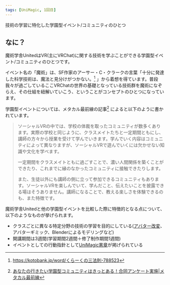 ```yaml
---
tags: [UniMagic, 1回目]
---
```


技術の学習に特化した学園型イベント/コミュニティのひとつ

## なに？

魔術学舎UnitedはVR(主にVRChat)に関する技術を学ぶことができる学園型イベント/コミュニティのひとつです。

イベント名の「魔術」は、SF作家のアーサー・C・クラークの言葉「十分に発達した科学技術は、魔法と見分けがつかない。[^1] 」から着想を得ています。普段我々が過ごしているここVRChatの世界の基礎となっている技術群を魔術になぞらえ、その仕組を紐解いていこう、ということがコンセプトのひとつになっています。

学園型イベントについては、メタカル最前線の記事[^2] によると以下のように書かれています。

> ソーシャルVRの中では、学校の体裁を取ったコミュニティが数多くあります。実際の学校と同じように、クラスメイトたちと一定期間ともにし、講師の方々から授業を受けて学んでいきます。学んでいく内容はコミュニティによって異なりますが、ソーシャルVRで遊んでいくには欠かせない知識や文化を学べます。
>
> 一定期間をクラスメイトともに過ごすことで、濃い人間関係を築くことができたり、これまでに縁のなかったコミュニティに接触できたりします。
>
> また、生徒以外にも講師の側に立って参加できるコミュニティもあります。ソーシャルVRを楽しんでいて、学んだこと、伝えたいことを披露できる場はそうありません。講師になることで、教える楽しさを体験できるのも、また特徴です。

魔術学舎Unitedと他の学園型イベントを比較した際に特徴的となる点について、以下のようなものが挙げられます。

- クラスごとに異なる特定分野の技術の学習を目的にしている([アバター改変](/docs/索引/あ行/アバター改変)、アバターギミック、Blenderによるモデリングなど)
- 開講期間は3週間(学習期間2週間＋修了制作期間1週間)
- イベントとしての行動指針として[UniMagic憲章](/docs/索引/STU/UniMagic憲章)が掲げられている

[^1]: https://kotobank.jp/word/くらーくの三法則-788523

[^2]: [あなたの行きたい学園型コミュニティはきっとある！合同アンケート実施|メタカル最前線](https://metacul-frontier.com/?p=8476)
